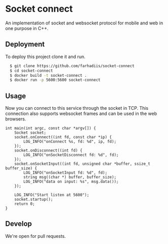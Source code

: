 # Socket connect
An implementation of socket and websocket protocol for mobile and web in one purpose in C++.

## Deployment

To deploy this project clone it and run.
```bash
  $ git clone https://github.com/farhadiis/socket-connect
  $ cd socket-connect
  $ docker build -t socket-connect .
  $ docker run -p 5600:5600 socket-connect
```
## Usage
Now you can connect to this service through the socket in TCP. This connection also supports websocket frames and can be used in the web browsers.

```cgo
int main(int argc, const char *argv[]) {
    Socket socket;    
    socket.onConnect((int fd, const char *ip) { 
        LOG_INFO("onConnect %s, fd: %d", ip, fd); 
    });
    socket.onDisconnect((int fd) { 
        LOG_INFO("onSocketDisconnect fd: %d", fd);
    });
    socket.onSocketInput((int fd, unsigned char *buffer, ssize_t buffer_size) { 
        LOG_INFO("onSocketInput fd: %d", fd);
        string msg((char *) buffer, buffer_size);
        LOG_INFO("data on input: %s", msg.data());
    });
    
    LOG_INFO("Start listen at 5600");
    socket.startup();
    return 0;
}
```

## Develop
We're open for pull requests.
